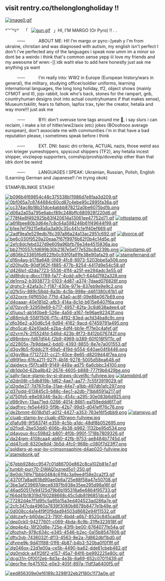 ## visit rentry.co/thelonglongholiday !!
[![image0.gif](https://i.postimg.cc/HLr0yBKG/image0.gif)](https://postimg.cc/kVdtrFqw)

꒷︶꒷꒥꒷ ⠀「⠀[![gun.gif](https://i.postimg.cc/MHS1gxGx/gun.gif)](https://postimg.cc/R6g3nkfb)⠀」HI, I'M MARGO (Or Pyro) !! . . 

ㅤㅤㅤ~~ㅤㅤ~~ㅤ⠀⠀⠀ABOUT ME: HI! I'm margo or pyro:-]yeah y I'm from ukraine, christian and was diagnosed with autism, my english isn't perfect I don't i've perfected any of the languages i speak now umm im a minor so dont be a weirdo i think that's common sense yepp iii love my friends and my aweosme bf wren:-]] idk waht else to add here honestly just ask me anything ya want

ㅤㅤㅤ~~ㅤㅤ~~ㅤ⠀⠀⠀I'm really into: WW2 in Europe (European history/wars in general), the military, studying officer/soldier uniforms, learning international languages, the long long holiday, tf2, object shows (mainly CFMOT and II), jojo rabbit, look who's back, stones for the rampart, gnb, countryhuman designs (not into actual countryhumans if that makes sense), Museum:tskilitr, fears to fathom, lapfox trax, tyler the creator, hetalia and way more!!! just ask me

ㅤㅤㅤ~~ㅤㅤ~~ㅤ⠀⠀⠀BYI:  don't overuse tone tags around me 🙏, i say slurs i can reclaim, i make a lot of hitler/ww2/axis (etc) jokes (BOoohooo average european), don't associate me with communities i'm in that have a bad reputation please, i sometimes speak before i think

ㅤㅤㅤ~~ㅤㅤ~~ㅤ⠀⠀⠀EXT. DNI: basic dni criteria, ACTUAL nazis, those weird ass von krieger yumeshippers, spyscout shippers (TF2), any hetalia incest shipper, vivziepop supporters, comship/proship/doveship other than that idrk dont be weird

ㅤㅤㅤ~~ㅤㅤ~~ㅤ⠀⠀⠀LANGUAGES I SPEAK: Ukrainian, Russian, Polish, English (Learning German and Japanese!! i'm trying okok)


STAMP/BLINKIE STASH!

[![b096b4f69854c48c375538b11986d7e6faa3d209.gif](https://i.postimg.cc/L55m9g5V/b096b4f69854c48c375538b11986d7e6faa3d209.gif)](https://postimg.cc/Vrxx46jS)
[![0bf065a7c8744884c60cd87c4ebe95c2895fa36a.gif](https://i.postimg.cc/6QVWYNFC/0bf065a7c8744884c60cd87c4ebe95c2895fa36a.gif)](https://postimg.cc/QBtZdv8M)
[![cc374ac8b18b31dce4abbb878212a0be6075bd1b.png](https://i.postimg.cc/c4KdP3Vx/cc374ac8b18b31dce4abbb878212a0be6075bd1b.png)](https://postimg.cc/Vd8yCJfp)
[![d06a2a05a795e6abcf89c248bffc680928f220d6.gif](https://i.postimg.cc/Dz5VSftp/d06a2a05a795e6abcf89c248bffc680928f220d6.gif)](https://postimg.cc/066X3v57)
[![778f4e8f492925b83f420614a13061ee47752d71.gif](https://i.postimg.cc/P5Ssx5G3/778f4e8f492925b83f420614a13061ee47752d71.gif)](https://postimg.cc/0zKHXxyD)
[![ottostamp.gif](https://i.postimg.cc/nzv3X3jF/ottostamp.gif)](https://postimg.cc/tZ43ftNw)
[![a6f8bee80b3d64e7c8c64a598246b61f49644f99.gif](https://i.postimg.cc/7P9NjGSW/a6f8bee80b3d64e7c8c64a598246b61f49644f99.gif)](https://postimg.cc/0r6mwNWY)
[![b1ee7ef79215e8a5a3a90c35c441c1e1f40ef669.gif](https://i.postimg.cc/pLhY9s4w/b1ee7ef79215e8a5a3a90c35c441c1e1f40ef669.gif)](https://postimg.cc/hXn761Ss)
[![2adf9ea1e529edb76c397a86a24a13ac2951c692.gif](https://i.postimg.cc/8CLR4j1w/2adf9ea1e529edb76c397a86a24a13ac2951c692.gif)](https://postimg.cc/QBxKxNKW)
[![divorce.gif](https://i.postimg.cc/MHnXsF7x/divorce.gif)](https://postimg.cc/JHW10KYd)
[![be6c030f9529a20eaa7f67f9976b62f0b4c14d5e.gif](https://i.postimg.cc/s2L3dmPK/be6c030f9529a20eaa7f67f9976b62f0b4c14d5e.gif)](https://postimg.cc/7CSFSgWT)
[![2efc8dcfebd327d9e609a96bfb76e34e4515836a.jpg](https://i.postimg.cc/15SsQf6x/2efc8dcfebd327d9e609a96bfb76e34e4515836a.jpg)](https://postimg.cc/hh2H84pM)
[![bb27f0557cfd699b30b2187e5ef77e52bc8d239b.png](https://i.postimg.cc/1XrxtrFk/bb27f0557cfd699b30b2187e5ef77e52bc8d239b.png)](https://postimg.cc/hQvZZxps) 
[![jojostamp.gif](https://i.postimg.cc/Y9NDfqSg/jojostamp.gif)](https://postimg.cc/MMTYzwVK)
[![d806b23365f6d922fb0c93f0fa91fe38e90afa29.gif](https://i.postimg.cc/rwm6VWwH/d806b23365f6d922fb0c93f0fa91fe38e90afa29.gif)](https://postimg.cc/PPBVKCZb)
[![stampfernand.gif](https://i.postimg.cc/J0vXsjWQ/stampfernand.gif)](https://postimg.cc/D4Q0DJ0W)
[![d16n4ag-b178a648-0f49-4fc8-8973-5203bbe5a506.png](https://i.postimg.cc/W4LY2Q3Y/d16n4ag-b178a648-0f49-4fc8-8973-5203bbe5a506.png)](https://postimg.cc/5XgSgK88)
[![d20hu0b-90df362f-f885-477b-8254-4417d9e54c58.gif](https://i.postimg.cc/Kcq9KKjM/d20hu0b-90df362f-f885-477b-8254-4417d9e54c58.gif)](https://postimg.cc/Cd8CXxjh)
[![d426lp1-d2da7723-5536-41f4-a25f-ee294adc3e55.gif](https://i.postimg.cc/bJLm9rR4/d426lp1-d2da7723-5536-41f4-a25f-ee294adc3e55.gif)](https://postimg.cc/dkkRqqp9)
[![dd8hdcg-dbcc1789-fa77-4cdd-a9c1-644d7f82a328.png](https://i.postimg.cc/NFMpJtJF/dd8hdcg-dbcc1789-fa77-4cdd-a9c1-644d7f82a328.png)](https://postimg.cc/r0B1sBL2)
[![de1nns2-b3938773-0103-4d87-a374-7daad076826f.png](https://i.postimg.cc/W3s9Zg0M/de1nns2-b3938773-0103-4d87-a374-7daad076826f.png)](https://postimg.cc/GBSJwB72)
[![drghc3-42afa3c7-f187-430e-971e-837eb9e9e9c2.png](https://i.postimg.cc/mgF6WbbF/drghc3-42afa3c7-f187-430e-971e-837eb9e9e9c2.png)](https://postimg.cc/21rx4NLz)
[![d2fk5iy-889c58dd-8a3b-4c5b-998e-d461380c61b1.gif](https://i.postimg.cc/d03mrF1V/d2fk5iy-889c58dd-8a3b-4c5b-998e-d461380c61b1.gif)](https://postimg.cc/d7Myczrb)
[![d32oxre-f4ff650d-77fd-43a0-ac8f-09e88e067b69.png](https://i.postimg.cc/zfQwkQbS/d32oxre-f4ff650d-77fd-43a0-ac8f-09e88e067b69.png)](https://postimg.cc/TyrWdCcp)
[![d4oaaar-40e181d2-afb3-414a-8c1d-b615e6407f6a.png](https://i.postimg.cc/C1fGr4by/d4oaaar-40e181d2-afb3-414a-8c1d-b615e6407f6a.png)](https://postimg.cc/N9B25mNb)
[![d70zvv9-32959e69-b717-4957-82fa-3c8d638adee4.gif](https://i.postimg.cc/wM8hCsk1/d70zvv9-32959e69-b717-4957-82fa-3c8d638adee4.gif)](https://postimg.cc/gXsXRjQp)
[![d1jupu1-ab140be8-526e-4a56-a167-fe96ae92343f.png](https://i.postimg.cc/Hx5M9kCd/d1jupu1-ab140be8-526e-4a56-a167-fe96ae92343f.png)](https://postimg.cc/348WK7Rc)
[![d88mlu8-558f1506-f11c-4f92-83ed-acfd34ba8c9c.png](https://i.postimg.cc/fb1Xd0p8/d88mlu8-558f1506-f11c-4f92-83ed-acfd34ba8c9c.png)](https://postimg.cc/nsYCbMHm)
[![dfq36e2-a30d6c54-6d94-4162-9acd-67459791a495.png](https://i.postimg.cc/hv17NZjY/dfq36e2-a30d6c54-6d94-4162-9acd-67459791a495.png)](https://postimg.cc/gLrJZD3y)
[![dho5cat-82e10ad4-e2ba-4df4-bb1e-ff7fe0c4afef.gif](https://i.postimg.cc/DfrsW0gc/dho5cat-82e10ad4-e2ba-4df4-bb1e-ff7fe0c4afef.gif)](https://postimg.cc/kD5DznLV)
[![d2vrm7k-2f5524fd-546d-423b-8f73-8412b076742f.png](https://i.postimg.cc/Z5RyDchf/d2vrm7k-2f5524fd-546d-423b-8f73-8412b076742f.png)](https://postimg.cc/gnCJx3jR)
[![d98mbny-fd67df44-f2b9-4969-b389-60f018f5f11c.gif](https://i.postimg.cc/y8bSqZ17/d98mbny-fd67df44-f2b9-4969-b389-60f018f5f11c.gif)](https://postimg.cc/xXLdMqNZ)
[![d22805x-7b9ddae2-bdd0-4393-8855-8e7e7a001553.gif](https://i.postimg.cc/htx4PyTZ/d22805x-7b9ddae2-bdd0-4393-8855-8e7e7a001553.gif)](https://postimg.cc/Mn6J9Ys1)
[![d3gy9b5-f0ddc21f-69a5-419d-b554-640ae04f8446.png](https://i.postimg.cc/Fswsv5dJ/d3gy9b5-f0ddc21f-69a5-419d-b554-640ae04f8446.png)](https://postimg.cc/gnqPy7KY)
[![d3gy9ba-f7127231-cc21-40ce-8e65-d8209d44f7ea.png](https://i.postimg.cc/ZKWKXKRS/d3gy9ba-f7127231-cc21-40ce-8e65-d8209d44f7ea.png)](https://postimg.cc/0bqswvDW)
[![d9l91eo-61fca211-927f-4b18-9278-5005d58ea648.gif](https://i.postimg.cc/6Qf9C8Hd/d9l91eo-61fca211-927f-4b18-9278-5005d58ea648.gif)](https://postimg.cc/bGdchwfJ)
[![dajdwcs-f5f7ca89-9149-449a-ad75-6a6cbbc34100.png](https://i.postimg.cc/9X8Qxqcb/dajdwcs-f5f7ca89-9149-449a-ad75-6a6cbbc34100.png)](https://postimg.cc/vDnyTTgx)
[![db1dp0d-62ba8b42-2674-4605-b888-777f9b6429be.png](https://i.postimg.cc/Wz3bNsw0/db1dp0d-62ba8b42-2674-4605-b888-777f9b6429be.png)](https://postimg.cc/Vrxc4QTN)
[![sally-face-stamp-by-sj-draws-dcvel8c-fullview.jpg](https://i.postimg.cc/wMGx3nwZ/sally-face-stamp-by-sj-draws-dcvel8c-fullview.jpg)](https://postimg.cc/n9qfPSbG)
[![stampbird.gif](https://i.postimg.cc/tJwy9WTH/stampbird.gif)](https://postimg.cc/D4rRgWLC)
[![d2dn08t-c5db819b-1d62-4ae7-aa77-7c55f3919029.gif](https://i.postimg.cc/Rhm8KgL9/d2dn08t-c5db819b-1d62-4ae7-aa77-7c55f3919029.gif)](https://postimg.cc/Vr7DcBhH)
[![d2gdw27-7d767c6a-31ae-44e7-a1bb-497db1afc297.png](https://i.postimg.cc/HknNwcXJ/d2gdw27-7d767c6a-31ae-44e7-a1bb-497db1afc297.png)](https://postimg.cc/qNfQ07m0)
[![d37sidd-613845c5-b88c-4ec1-a2db-71bb8591a217.gif](https://i.postimg.cc/9QknJmYL/d37sidd-613845c5-b88c-4ec1-a2db-71bb8591a217.gif)](https://postimg.cc/WdM84PKZ)
[![d750fg5-e8e08346-9a3c-454c-a295-30e083b6d925.png](https://i.postimg.cc/sDw8G9Qd/d750fg5-e8e08346-9a3c-454c-a295-30e083b6d925.png)](https://postimg.cc/kBRwkSvf)
[![d98r9yn-13aa71ed-0266-4014-8661-ea159eddd6f7.gif](https://i.postimg.cc/0QDFzTmc/d98r9yn-13aa71ed-0266-4014-8661-ea159eddd6f7.gif)](https://postimg.cc/mzZ8q6mH)
[![dadfnrc-fe5e4493-5f9b-42b7-99d3-d041eff76c76.png](https://i.postimg.cc/Vs92mczN/dadfnrc-fe5e4493-5f9b-42b7-99d3-d041eff76c76.png)](https://postimg.cc/pyTsJ4hN)
[![de2bmmt-6018d1d1-a012-4427-a353-763e16f5dbb9.png](https://i.postimg.cc/90BkpyL9/de2bmmt-6018d1d1-a012-4427-a353-763e16f5dbb9.png)](https://postimg.cc/dZLnQZPQ)
[![stampyo.gif](https://i.postimg.cc/GhcVpSpx/stampyo.gif)](https://postimg.cc/s1Nw6m7M)
[![cluab-stamp-by-cluab-d10rwon-fullview.jpg](https://i.postimg.cc/52fCTLn0/cluab-stamp-by-cluab-d10rwon-fullview.jpg)](https://postimg.cc/zVPvRbmZ)
[![d1afu98-9f58374f-e359-4c5b-a1dc-48df8b052695.png](https://i.postimg.cc/L8v1p5bV/d1afu98-9f58374f-e359-4c5b-a1dc-48df8b052695.png)](https://postimg.cc/zybBwz5L)
[![d2fixdl-2be53dd0-606b-4b38-b962-1132be95d534.png](https://i.postimg.cc/v86fVQ4Q/d2fixdl-2be53dd0-606b-4b38-b962-1132be95d534.png)](https://postimg.cc/Z04WkzPg)
[![d4ayouo-8cc598d2-b801-4f0b-990f-1718b7809326.gif](https://i.postimg.cc/02RmGLS7/d4ayouo-8cc598d2-b801-4f0b-990f-1718b7809326.gif)](https://postimg.cc/bdgspV3v)
[![da24igm-4108caa4-ab60-42fb-9753-ae8484b7745d.gif](https://i.postimg.cc/0QhSB4BR/da24igm-4108caa4-ab60-42fb-9753-ae8484b7745d.gif)](https://postimg.cc/2bF3q0Y2)
[![dd47co6-8320e8d4-3b5d-4fc0-968b-c080f7d23ff7.png](https://i.postimg.cc/cCY3ycpK/dd47co6-8320e8d4-3b5d-4fc0-968b-c080f7d23ff7.png)](https://postimg.cc/JHr0jj4m)
[![soldiers-at-war-by-crimsonsaphire-d4ap020-fullview.jpg](https://i.postimg.cc/vB49XyXt/soldiers-at-war-by-crimsonsaphire-d4ap020-fullview.jpg)](https://postimg.cc/sQRvDtkM)
[![stampbonk.gif](https://i.postimg.cc/BQTFmM5k/stampbonk.gif)](https://postimg.cc/nCLMzKPG)




[![67ebb928dcc9547c01d86700e862c8ca102b81e7.gif](https://i.postimg.cc/RVnNK2CL/67ebb928dcc9547c01d86700e862c8ca102b81e7.gif)](https://postimg.cc/SJkSpTMn)
[![tumblr-purr70-DWAQ1xzned5o1-250.gif](https://i.postimg.cc/9Q5zp1r5/tumblr-purr70-DWAQ1xzned5o1-250.gif)](https://postimg.cc/xc50jvvt)
[![8e0dc74fe71bbb0484c61f4c3a9ee4f58e2ca2f3.gif](https://i.postimg.cc/Sx6Rt8MX/8e0dc74fe71bbb0484c61f4c3a9ee4f58e2ca2f3.gif)](https://postimg.cc/215C11Tm)
[![4370f7a8ad618d90ae0b6a725e88f58a47e50708.gif](https://i.postimg.cc/KYQzm2Qx/4370f7a8ad618d90ae0b6a725e88f58a47e50708.gif)](https://postimg.cc/hJzg0NH5)
[![3be3af239697dece8397fb938e35ee295d98a16f.gif](https://i.postimg.cc/8z8WDd4p/3be3af239697dece8397fb938e35ee295d98a16f.gif)](https://postimg.cc/BXgtBKRk)
[![46ad50517e94125d79b6b195318a6e6864f95733.gif](https://i.postimg.cc/gjWrXpSn/46ad50517e94125d79b6b195318a6e6864f95733.gif)](https://postimg.cc/XGsnmR0b)
[![f64d41b18319d760288668c45c5db8196851dce5.gif](https://i.postimg.cc/xCHc18Pw/f64d41b18319d760288668c45c5db8196851dce5.gif)](https://postimg.cc/9RmWxWKb)
[![77282d4e7f1d95c5a95b15a3ed404523ad286a7e.gif](https://i.postimg.cc/dVbFtBS0/77282d4e7f1d95c5a95b15a3ed404523ad286a7e.gif)](https://postimg.cc/yDytLFKq)
[![2cfc347cda4960a7839f3080b8678b8477e1b49e.gif](https://i.postimg.cc/fLKQChW3/2cfc347cda4960a7839f3080b8678b8477e1b49e.gif)](https://postimg.cc/tZYcRwxy)
[![0d008cc4a1e4f9f0f9dad94503d8682e94f11532.gif](https://i.postimg.cc/ZnstkFd4/0d008cc4a1e4f9f0f9dad94503d8682e94f11532.gif)](https://postimg.cc/wRNbLN2G)
[![ddczwfy-b60dac23-790f-4bd4-a6b7-8520c845cad8.gif](https://i.postimg.cc/KzV9RzDb/ddczwfy-b60dac23-790f-4bd4-a6b7-8520c845cad8.gif)](https://postimg.cc/G8FPfbfg)
[![dep0ck0-94277601-c069-4bda-8c9b-31ffe323918f.gif](https://i.postimg.cc/brtmbhmt/dep0ck0-94277601-c069-4bda-8c9b-31ffe323918f.gif)](https://postimg.cc/tn9dQLQq)
[![dep4p4z-18f20d8e-725e-43f9-be00-6764077fe54a.gif](https://i.postimg.cc/dQkHg2JV/dep4p4z-18f20d8e-725e-43f9-be00-6764077fe54a.gif)](https://postimg.cc/PNHQw8Lg)
[![dfozhsh-978c634c-e345-4546-b2ec-0a15b8547809.gif](https://i.postimg.cc/nhYw0npK/dfozhsh-978c634c-e345-4546-b2ec-0a15b8547809.gif)](https://postimg.cc/G4tQpwB9)
[![dftv3vb-7436032f-df13-4563-8e2a-7d862dbf1bd0.gif](https://i.postimg.cc/QM8Yzvd2/dftv3vb-7436032f-df13-4563-8e2a-7d862dbf1bd0.gif)](https://postimg.cc/QFzq945m)
[![dfvme9k-9d411f88-01f6-4b87-b4b3-520ba0f0f1ff.gif](https://i.postimg.cc/QtV4855S/dfvme9k-9d411f88-01f6-4b87-b4b3-520ba0f0f1ff.gif)](https://postimg.cc/Q9GkSFfW)
[![dg046ox-22d1e00a-ce5b-4490-ba62-dde61cbeb482.gif](https://i.postimg.cc/Df9jhSzd/dg046ox-22d1e00a-ce5b-4490-ba62-dde61cbeb482.gif)](https://postimg.cc/DmcddyL8)
[![dg0mdck-a41f26f2-e157-45a7-84f6-be992225e80c.gif](https://i.postimg.cc/TPtNvQyp/dg0mdck-a41f26f2-e157-45a7-84f6-be992225e80c.gif)](https://postimg.cc/VSbWjqW8)
[![dcgi31n-0f0012eb-8d3a-4e3b-8a69-652c07011439.gif](https://i.postimg.cc/9QJYD0ck/dcgi31n-0f0012eb-8d3a-4e3b-8a69-652c07011439.gif)](https://postimg.cc/BjPKyqL5)
[![deor1he-fe475102-e0e3-405f-897a-11df3a6400f5.gif](https://i.postimg.cc/T3Rc2gvm/deor1he-fe475102-e0e3-405f-897a-11df3a6400f5.gif)](https://postimg.cc/6ymZY735)




[![eed856309e0ef6189c3298f32eb2f180c1173a0e.gif](https://i.postimg.cc/9FzfVKqj/eed856309e0ef6189c3298f32eb2f180c1173a0e.gif)](https://postimg.cc/rKXTNhJh)
